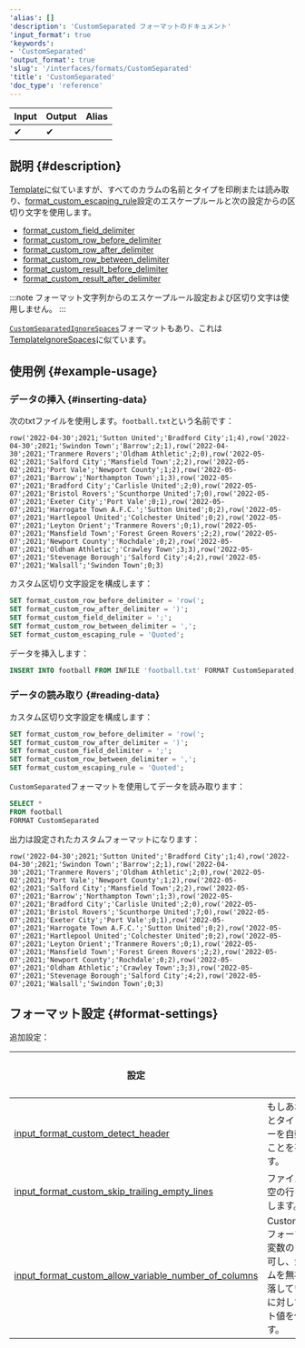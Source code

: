 ```yaml
---
'alias': []
'description': 'CustomSeparated フォーマットのドキュメント'
'input_format': true
'keywords':
- 'CustomSeparated'
'output_format': true
'slug': '/interfaces/formats/CustomSeparated'
'title': 'CustomSeparated'
'doc_type': 'reference'
---
```


| Input | Output | Alias |
|-------|--------|-------|
| ✔     | ✔      |       |

## 説明 {#description}

[Template](../Template/Template.md)に似ていますが、すべてのカラムの名前とタイプを印刷または読み取り、[format_custom_escaping_rule](../../../operations/settings/settings-formats.md/#format_custom_escaping_rule)設定のエスケープルールと次の設定からの区切り文字を使用します。

- [format_custom_field_delimiter](/operations/settings/settings-formats.md/#format_custom_field_delimiter)
- [format_custom_row_before_delimiter](/operations/settings/settings-formats.md/#format_custom_row_before_delimiter)
- [format_custom_row_after_delimiter](/operations/settings/settings-formats.md/#format_custom_row_after_delimiter)
- [format_custom_row_between_delimiter](/operations/settings/settings-formats.md/#format_custom_row_between_delimiter)
- [format_custom_result_before_delimiter](/operations/settings/settings-formats.md/#format_custom_result_before_delimiter)
- [format_custom_result_after_delimiter](/operations/settings/settings-formats.md/#format_custom_result_after_delimiter)

:::note
フォーマット文字列からのエスケープルール設定および区切り文字は使用しません。
:::

[`CustomSeparatedIgnoreSpaces`](../CustomSeparated/CustomSeparatedIgnoreSpaces.md)フォーマットもあり、これは[TemplateIgnoreSpaces](../Template//TemplateIgnoreSpaces.md)に似ています。

## 使用例 {#example-usage}

### データの挿入 {#inserting-data}

次のtxtファイルを使用します。`football.txt`という名前です：

```text
row('2022-04-30';2021;'Sutton United';'Bradford City';1;4),row('2022-04-30';2021;'Swindon Town';'Barrow';2;1),row('2022-04-30';2021;'Tranmere Rovers';'Oldham Athletic';2;0),row('2022-05-02';2021;'Salford City';'Mansfield Town';2;2),row('2022-05-02';2021;'Port Vale';'Newport County';1;2),row('2022-05-07';2021;'Barrow';'Northampton Town';1;3),row('2022-05-07';2021;'Bradford City';'Carlisle United';2;0),row('2022-05-07';2021;'Bristol Rovers';'Scunthorpe United';7;0),row('2022-05-07';2021;'Exeter City';'Port Vale';0;1),row('2022-05-07';2021;'Harrogate Town A.F.C.';'Sutton United';0;2),row('2022-05-07';2021;'Hartlepool United';'Colchester United';0;2),row('2022-05-07';2021;'Leyton Orient';'Tranmere Rovers';0;1),row('2022-05-07';2021;'Mansfield Town';'Forest Green Rovers';2;2),row('2022-05-07';2021;'Newport County';'Rochdale';0;2),row('2022-05-07';2021;'Oldham Athletic';'Crawley Town';3;3),row('2022-05-07';2021;'Stevenage Borough';'Salford City';4;2),row('2022-05-07';2021;'Walsall';'Swindon Town';0;3)
```

カスタム区切り文字設定を構成します：

```sql
SET format_custom_row_before_delimiter = 'row(';
SET format_custom_row_after_delimiter = ')';
SET format_custom_field_delimiter = ';';
SET format_custom_row_between_delimiter = ',';
SET format_custom_escaping_rule = 'Quoted';
```

データを挿入します：

```sql
INSERT INTO football FROM INFILE 'football.txt' FORMAT CustomSeparated;
```

### データの読み取り {#reading-data}

カスタム区切り文字設定を構成します：

```sql
SET format_custom_row_before_delimiter = 'row(';
SET format_custom_row_after_delimiter = ')';
SET format_custom_field_delimiter = ';';
SET format_custom_row_between_delimiter = ',';
SET format_custom_escaping_rule = 'Quoted';
```

`CustomSeparated`フォーマットを使用してデータを読み取ります：

```sql
SELECT *
FROM football
FORMAT CustomSeparated
```

出力は設定されたカスタムフォーマットになります：

```text
row('2022-04-30';2021;'Sutton United';'Bradford City';1;4),row('2022-04-30';2021;'Swindon Town';'Barrow';2;1),row('2022-04-30';2021;'Tranmere Rovers';'Oldham Athletic';2;0),row('2022-05-02';2021;'Port Vale';'Newport County';1;2),row('2022-05-02';2021;'Salford City';'Mansfield Town';2;2),row('2022-05-07';2021;'Barrow';'Northampton Town';1;3),row('2022-05-07';2021;'Bradford City';'Carlisle United';2;0),row('2022-05-07';2021;'Bristol Rovers';'Scunthorpe United';7;0),row('2022-05-07';2021;'Exeter City';'Port Vale';0;1),row('2022-05-07';2021;'Harrogate Town A.F.C.';'Sutton United';0;2),row('2022-05-07';2021;'Hartlepool United';'Colchester United';0;2),row('2022-05-07';2021;'Leyton Orient';'Tranmere Rovers';0;1),row('2022-05-07';2021;'Mansfield Town';'Forest Green Rovers';2;2),row('2022-05-07';2021;'Newport County';'Rochdale';0;2),row('2022-05-07';2021;'Oldham Athletic';'Crawley Town';3;3),row('2022-05-07';2021;'Stevenage Borough';'Salford City';4;2),row('2022-05-07';2021;'Walsall';'Swindon Town';0;3)
```

## フォーマット設定 {#format-settings}

追加設定：

| 設定                                                                                                                                                               | 説明                                                                                                                      | デフォルト |
|-------------------------------------------------------------------------------------------------------------------------------------------------------------------|---------------------------------------------------------------------------------------------------------------------------|-----------|
| [input_format_custom_detect_header](../../../operations/settings/settings-formats.md/#input_format_custom_detect_header)                                             | もしあれば、名前とタイプのヘッダーを自動検出することを有効にします。                                                          | `true`    |
| [input_format_custom_skip_trailing_empty_lines](../../../operations/settings/settings-formats.md/#input_format_custom_skip_trailing_empty_lines)                    | ファイルの末尾の空の行をスキップします。                                                                                            | `false`   |
| [input_format_custom_allow_variable_number_of_columns](../../../operations/settings/settings-formats.md/#input_format_custom_allow_variable_number_of_columns)      | CustomSeparatedフォーマットで可変数のカラムを許可し、余分なカラムを無視して、欠落しているカラムに対してデフォルト値を使用します。                                         | `false`   |
